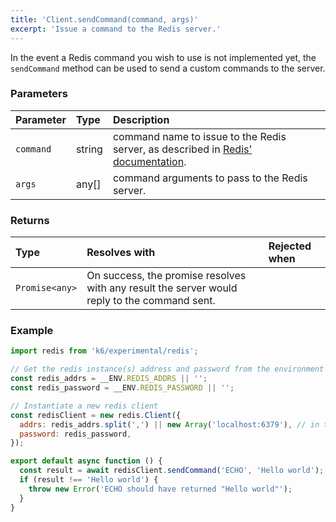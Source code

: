 ```yaml
---
title: 'Client.sendCommand(command, args)'
excerpt: 'Issue a command to the Redis server.'
---
```


In the event a Redis command you wish to use is not implemented yet, the `sendCommand` method can be used to send a custom commands to the server.

### Parameters

| Parameter | Type   | Description                                                                                                    |
| :-------- | :----- | :------------------------------------------------------------------------------------------------------------- |
| `command` | string | command name to issue to the Redis server, as described in [Redis' documentation](https://redis.io/commands/). |
| `args`    | any[]  | command arguments to pass to the Redis server.                                                                 |


### Returns

| Type           | Resolves with                                                                                | Rejected when |
| :------------- | :------------------------------------------------------------------------------------------- | :------------ |
| `Promise<any>` | On success, the promise resolves with any result the server would reply to the command sent. |               |

### Example

<CodeGroup labels={[]}>

```javascript
import redis from 'k6/experimental/redis';

// Get the redis instance(s) address and password from the environment
const redis_addrs = __ENV.REDIS_ADDRS || '';
const redis_password = __ENV.REDIS_PASSWORD || '';

// Instantiate a new redis client
const redisClient = new redis.Client({
  addrs: redis_addrs.split(',') || new Array('localhost:6379'), // in the form of 'host:port', separated by commas
  password: redis_password,
});

export default async function () {
  const result = await redisClient.sendCommand('ECHO', 'Hello world');
  if (result !== 'Hello world') {
    throw new Error('ECHO should have returned "Hello world"');
  }
}
```

</CodeGroup>
